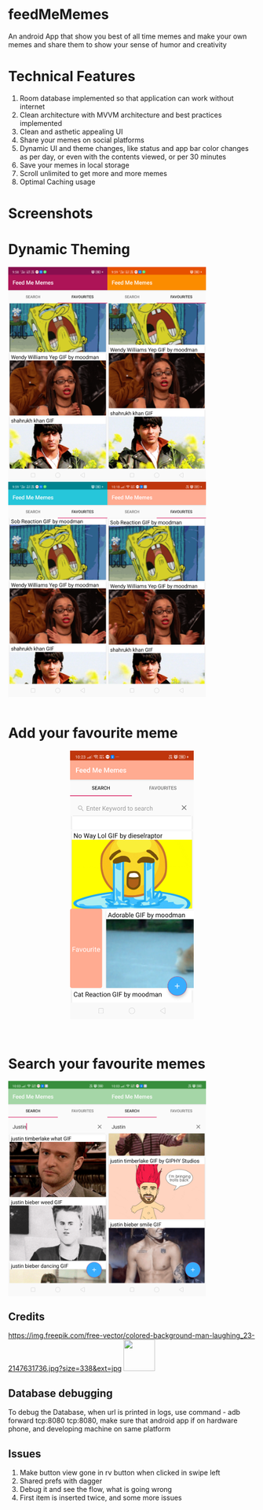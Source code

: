 # feedMeMemes
An android App that show you best of all time memes and make your own memes and share them to show your sense of humor and creativity

# Technical Features
1. Room database implemented so that application can work without internet
2. Clean architecture with MVVM architecture and best practices implemented
3. Clean and asthetic appealing UI
4. Share your memes on social platforms
5. Dynamic UI and theme changes, like status and app bar color changes as per day, or even with the contents viewed, or per 30 minutes
6. Save your memes in local storage
7. Scroll unlimited to get more and more memes
8. Optimal Caching usage 

# Screenshots
<h1>Dynamic Theming </h1>
<div style="display:flex;" >
<img src="screenshot/theme1.png" width="40%"/>
<div width="10%"></div>
<img src="screenshot/theme2.png" width="40%"/>
</div>

<div style="display:flex;" >
<img src="screenshot/theme3.png" width="40%"/>
<div width="10%"></div>
<img src="screenshot/theme4.png" width="40%" />
</div>

<br>
<h1>Add your favourite meme</h1>
<p align="center">
<img src="screenshot/addtofav.png" width="50%"/>
</p>

<br>
<h1>Search your favourite memes </h1>
<div style="display:flex;" >
<img src="screenshot/search1.png" width="40%"/>
<div width="10%"></div>
<img src="screenshot/search2.png" width="40%"/>
</div>

## Credits
https://img.freepik.com/free-vector/colored-background-man-laughing_23-2147631736.jpg?size=338&ext=jpg <img src="https://img.freepik.com/free-vector/colored-background-man-laughing_23-2147631736.jpg?size=338&ext=jpg" height="64px" width="64px">


## Database debugging
To debug the Database, when url is printed  in logs, use command - adb forward tcp:8080 tcp:8080, make sure that android app if on hardware phone, and developing machine on same platform

## Issues
1. Make button view gone in rv button when clicked in swipe left
6. Shared prefs with dagger
10. Debug it and see the flow, what is going wrong
11. First item is inserted twice, and some more issues
